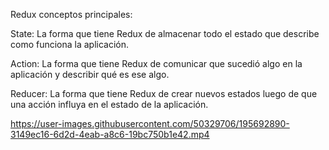 Redux conceptos principales:

State: La forma que tiene Redux de almacenar todo el estado que describe como funciona la aplicación.

Action: La forma que tiene Redux de comunicar que sucedió algo en la aplicación y describir qué es ese algo. 

Reducer: La forma que tiene Redux de crear nuevos estados luego de que una acción influya en el estado de la aplicación.

https://user-images.githubusercontent.com/50329706/195692890-3149ec16-6d2d-4eab-a8c6-19bc750b1e42.mp4

